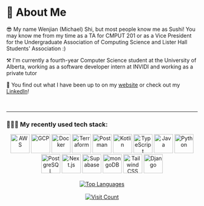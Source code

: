 <div class="flex flex-col items-center w-full max-w-4xl mx-auto p-4">
    <h1 class="text-3xl font-bold mb-8 w-full text-center">🚀 About Me</h1>
    <div class="text-center mb-8 w-full">
        <p class="mb-4">😎 My name Wenjian (Michael) Shi, but most people know me as Sushi! You may know me from my time as a TA for CMPUT 201 or as a Vice President for the Undergraduate Association of Computing Science and Lister Hall Students' Association :)</p>
        <p class="mb-4">⚒️ I'm currently a fourth-year Computer Science student at the University of Alberta, working as a software developer intern at INVIDI and working as a private tutor</p>
        <p class="mb-8">📨 You find out what I have been up to on my <a href="https://www.mshi.ca/" class="text-blue-500">website</a> or check out my <a href="https://www.linkedin.com/in/wjshi/" class="text-blue-500">LinkedIn</a>!</p>
    </div>
    <br>
    <hr>
    <h3 class="text-xl font-semibold mb-6 text-center w-full">🧑🏻‍💻 My recently used tech stack:</h3>
    <div align="center">
        <!-- Cloud & Infrastructure -->
        <img width="50" src="https://user-images.githubusercontent.com/25181517/183896132-54262f2e-6d98-41e3-8888-e40ab5a17326.png" alt="AWS" title="AWS"/>
        <img width="50" src="https://user-images.githubusercontent.com/25181517/183911547-990692bc-8411-4878-99a0-43506cdb69cf.png" alt="GCP" title="GCP"/>
        <img width="50" src="https://user-images.githubusercontent.com/25181517/117207330-263ba280-adf4-11eb-9b97-0ac5b40bc3be.png" alt="Docker" title="Docker"/>
        <img width="50" src="https://user-images.githubusercontent.com/25181517/183345121-36788a6e-5462-424a-be67-af1ebeda79a2.png" alt="Terraform" title="Terraform"/>
        <img width="50" src="https://user-images.githubusercontent.com/25181517/192109061-e138ca71-337c-4019-8d42-4792fdaa7128.png" alt="Postman" title="Postman"/>
        <!-- Programming Languages -->
        <img width="50" src="https://user-images.githubusercontent.com/25181517/185062810-7ee0c3d2-17f2-4a98-9d8a-a9576947692b.png" alt="Kotlin" title="Kotlin"/>
        <img width="50" src="https://user-images.githubusercontent.com/25181517/183890598-19a0ac2d-e88a-4005-a8df-1ee36782fde1.png" alt="TypeScript" title="TypeScript"/>
        <img width="50" src="https://user-images.githubusercontent.com/25181517/117201156-9a724800-adec-11eb-9a9d-3cd0f67da4bc.png" alt="Java" title="Java"/>
        <img width="50" src="https://user-images.githubusercontent.com/25181517/183423507-c056a6f9-1ba8-4312-a350-19bcbc5a8697.png" alt="Python" title="Python"/>
        <img width="50" src="https://user-images.githubusercontent.com/25181517/117208740-bfb78400-adf5-11eb-97bb-09072b6bedfc.png" alt="PostgreSQL" title="PostgreSQL"/>
        <!-- Databases & Frameworks -->
        <img width="50" src="https://github.com/marwin1991/profile-technology-icons/assets/136815194/5f8c622c-c217-4649-b0a9-7e0ee24bd704" alt="Next.js" title="Next.js"/>
        <img width="50" src="https://github.com/user-attachments/assets/e40fc76b-c8d8-47c3-bb53-c7795abaf596" alt="Supabase" title="Supabase"/>
        <img width="50" src="https://user-images.githubusercontent.com/25181517/182884177-d48a8579-2cd0-447a-b9a6-ffc7cb02560e.png" alt="mongoDB" title="mongoDB"/>
        <img width="50" src="https://user-images.githubusercontent.com/25181517/202896760-337261ed-ee92-4979-84c4-d4b829c7355d.png" alt="Tailwind CSS" title="Tailwind CSS"/>
        <img width="50" src="https://github.com/marwin1991/profile-technology-icons/assets/62091613/9bf5650b-e534-4eae-8a26-8379d076f3b4" alt="Django" title="Django"/>
    </div>
    <br>
    <div align="center">
        <a href="https://github.com/micsushi" class="w-full max-w-md">
            <img src="https://github-readme-stats.vercel.app/api/top-langs/?username=micsushi&theme=dark&hide_border=false&include_all_commits=false&count_private=false&layout=compact" alt="Top Languages" class="w-full"/>
        </a>
    </div>
    <br>
    <div align="center">
        <a href="https://visitcount.itsvg.in">
            <img src="https://visitcount.itsvg.in/api?id=micsushi&icon=0&color=0" alt="Visit Count"/>
        </a>
    </div>
</div>
